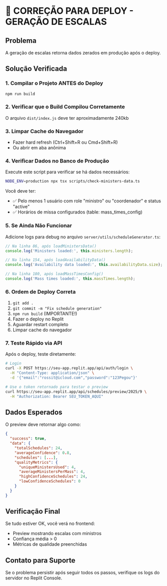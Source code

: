 # 🚨 CORREÇÃO PARA DEPLOY - GERAÇÃO DE ESCALAS

## Problema
A geração de escalas retorna dados zerados em produção após o deploy.

## Solução Verificada

### 1. Compilar o Projeto ANTES do Deploy
```bash
npm run build
```

### 2. Verificar que o Build Compilou Corretamente
O arquivo `dist/index.js` deve ter aproximadamente 240kb

### 3. Limpar Cache do Navegador
- Fazer hard refresh (Ctrl+Shift+R ou Cmd+Shift+R)
- Ou abrir em aba anônima

### 4. Verificar Dados no Banco de Produção

Execute este script para verificar se há dados necessários:

```bash
NODE_ENV=production npx tsx scripts/check-ministers-data.ts
```

Você deve ter:
- ✅ Pelo menos 1 usuário com role "ministro" ou "coordenador" e status "active"
- ✅ Horários de missa configurados (table: mass_times_config)

### 5. Se Ainda Não Funcionar

Adicione logs para debug no arquivo `server/utils/scheduleGenerator.ts`:

```typescript
// Na linha 86, após loadMinistersData()
console.log('Ministers loaded:', this.ministers.length);

// Na linha 154, após loadAvailabilityData()
console.log('Availability data loaded:', this.availabilityData.size);

// Na linha 180, após loadMassTimesConfig()
console.log('Mass times loaded:', this.massTimes.length);
```

### 6. Ordem de Deploy Correta

1. `git add .`
2. `git commit -m "Fix schedule generation"`
3. `npm run build` (IMPORTANTE!)
4. Fazer o deploy no Replit
5. Aguardar restart completo
6. Limpar cache do navegador

### 7. Teste Rápido via API

Após o deploy, teste diretamente:

```bash
# Login
curl -X POST https://seu-app.replit.app/api/auth/login \
  -H "Content-Type: application/json" \
  -d '{"email":"rossit@icloud.com","password":"123Pegou"}'

# Use o token retornado para testar o preview
curl https://seu-app.replit.app/api/schedules/preview/2025/9 \
  -H "Authorization: Bearer SEU_TOKEN_AQUI"
```

## Dados Esperados

O preview deve retornar algo como:
```json
{
  "success": true,
  "data": {
    "totalSchedules": 24,
    "averageConfidence": 0.8,
    "schedules": [...],
    "qualityMetrics": {
      "uniqueMinistersUsed": 4,
      "averageMinistersPerMass": 4,
      "highConfidenceSchedules": 24,
      "lowConfidenceSchedules": 0
    }
  }
}
```

## Verificação Final

Se tudo estiver OK, você verá no frontend:
- Preview mostrando escalas com ministros
- Confiança média > 0
- Métricas de qualidade preenchidas

## Contato para Suporte

Se o problema persistir após seguir todos os passos, verifique os logs do servidor no Replit Console.